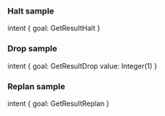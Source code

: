 
### Halt sample
intent {
  goal: GetResultHalt
}


### Drop sample
intent {
  goal: GetResultDrop
  value: Integer(1)
}


### Replan sample
intent {
  goal: GetResultReplan
}
